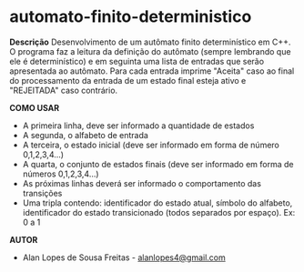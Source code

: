 # automato-finito-deterministico

**Descrição**
Desenvolvimento de um autômato finito determinístico em C++. 
O programa faz a leitura da definição do autômato (sempre lembrando que ele é determinístico) e em seguinta uma lista de entradas que serão apresentada ao autômato. 
Para cada entrada imprime "Aceita" caso ao final do processamento da entrada de um estado final esteja ativo e "REJEITADA" caso contrário. 

**COMO USAR**
 - A primeira linha, deve ser informado a quantidade de estados
 - A segunda, o alfabeto de entrada
 - A terceira, o estado inicial (deve ser informado em forma de número 0,1,2,3,4...)
 - A quarta, o conjunto de estados finais (deve ser informado em forma de números 0,1,2,3,4...)
 - As próximas linhas deverá ser informado o comportamento das transições
 - Uma tripla contendo: identificador do estado atual, símbolo do alfabeto, identificador do estado transicionado (todos separados por espaço). Ex: 0 a 1

**AUTOR**
 - Alan Lopes de Sousa Freitas  - alanlopes4@gmail.com
